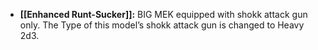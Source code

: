 - **[[Enhanced Runt-Sucker]]:** BIG MEK equipped with shokk attack gun only. The Type of this model’s shokk attack gun is changed to Heavy 2d3.